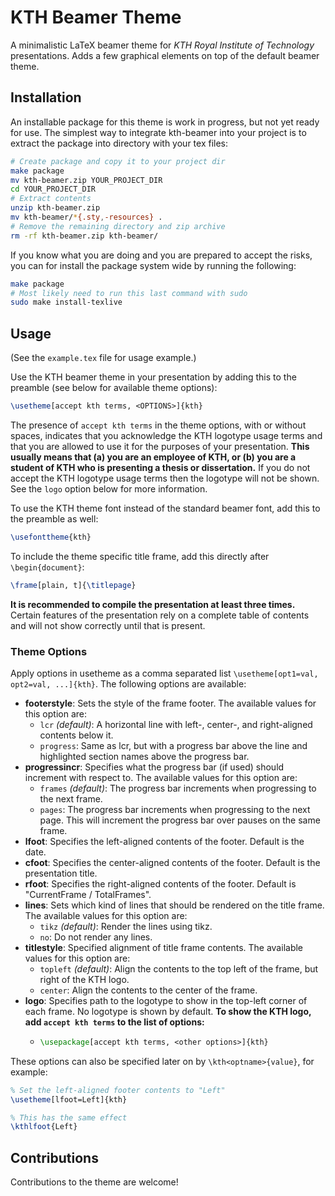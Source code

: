 # KTH Beamer Theme
A minimalistic LaTeX beamer theme for _KTH Royal Institute of Technology_
presentations. Adds a few graphical elements on top of the default beamer
theme.

## Installation
An installable package for this theme is work in progress, but not yet ready
for use.  The simplest way to integrate kth-beamer into your project is to
extract the package into directory with your tex files:

```sh
# Create package and copy it to your project dir
make package
mv kth-beamer.zip YOUR_PROJECT_DIR
cd YOUR_PROJECT_DIR
# Extract contents
unzip kth-beamer.zip
mv kth-beamer/*{.sty,-resources} .
# Remove the remaining directory and zip archive
rm -rf kth-beamer.zip kth-beamer/
```

If you know what you are doing and you are prepared to accept the risks, you
can for install the package system wide by running the following:

```sh
make package
# Most likely need to run this last command with sudo
sudo make install-texlive
```

## Usage
(See the `example.tex` file for usage example.)

Use the KTH beamer theme in your presentation by adding this to the preamble
(see below for available theme options):

```tex
\usetheme[accept kth terms, <OPTIONS>]{kth}
```

The presence of `accept kth terms` in the theme options, with or without
spaces, indicates that you acknowledge the KTH logotype usage terms and that
you are allowed to use it for the purposes of your presentation. **This usually
means that (a) you are an employee of KTH, or (b) you are a student of KTH who
is presenting a thesis or dissertation.** If you do not accept the KTH logotype
usage terms then the logotype will not be shown. See the `logo` option below
for more information.

To use the KTH theme font instead of the standard beamer font, add this to the
preamble as well:

```tex
\usefonttheme{kth}
```

To include the theme specific title frame, add this directly after
`\begin{document}`:

```tex
\frame[plain, t]{\titlepage}
```

**It is recommended to compile the presentation at least three times.** Certain
features of the presentation rely on a complete table of contents and will not
show correctly until that is present.

### Theme Options
Apply options in usetheme as a comma separated list
`\usetheme[opt1=val, opt2=val, ...]{kth}`. The following options are
available:

* **footerstyle**: Sets the style of the frame footer. The available values for
                   this option are:
  * `lcr` _(default)_: A horizontal line with left-, center-, and right-aligned
                       contents below it.
  * `progress`: Same as lcr, but with a progress bar above the line and
                highlighted section names above the progress bar.
* **progressincr**: Specifies what the progress bar (if used) should increment
                    with respect to. The available values for this option are:
  * `frames` _(default)_: The progress bar increments when progressing to the
                          next frame.
  * `pages`: The progress bar increments when progressing to the next page.
             This will increment the progress bar over pauses on the same
             frame.
* **lfoot**: Specifies the left-aligned contents of the footer. Default is the
             date.
* **cfoot**: Specifies the center-aligned contents of the footer. Default is
             the presentation title.
* **rfoot**: Specifies the right-aligned contents of the footer. Default is
             "CurrentFrame / TotalFrames".
* **lines**: Sets which kind of lines that should be rendered on the title
             frame. The available values for this option are:
  * `tikz` _(default)_: Render the lines using tikz.
  * `no`: Do not render any lines.
* **titlestyle**: Specified alignment of title frame contents. The available
                  values for this option are:
  * `topleft` _(default)_: Align the contents to the top left of the frame, but
                           right of the KTH logo.
  * `center`: Align the contents to the center of the frame.
* **logo**: Specifies path to the logotype to show in the top-left corner of
            each frame. No logotype is shown by default. **To show the KTH
            logo, add `accept kth terms` to the list of options:**
  * ```tex
    \usepackage[accept kth terms, <other options>]{kth}
    ```

These options can also be specified later on by `\kth<optname>{value}`, for
example:

```tex
% Set the left-aligned footer contents to "Left"
\usetheme[lfoot=Left]{kth}

% This has the same effect
\kthlfoot{Left}
```

## Contributions
Contributions to the theme are welcome!
